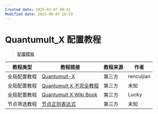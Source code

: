 ```yaml
---
Created date: 2025-02-07 00:41
Modified date: 2025-08-07 16:59
---
```

# Quantumult_X 配置教程

> [配置模板](https://github.com/LaolunsiG/PCR/tree/main/Config_File/Quantumult_X)

| 教程类型   | 教程链接                                                                                                                                          | 教程来源 | 作者         |
| ------ | --------------------------------------------------------------------------------------------------------------------------------------------- | ---- | ---------- |
| 全局配置教程 | [Quantumult-X](https://github.com/rencuijian/Quantumult-X)                                                                                    | 第三方  | rencuijian |
| 全局配置教程 | [Quantumult X 不完全教程](https://www.notion.so/kopshawn/Quantumult-X-1d32ddc6e61c4892ad2ec5ea47f00917)                                            | 第三方  | 未知         |
| 全局配置教程 | [Quantumult X Wiki Book](https://qx.atlucky.me/)                                                                                              | 第三方  | Lucky      |
| 节点筛选教程 | [节点正则表达式](https://github.com/LaolunsiG/PCR/blob/main/Agency_Wiki/%E8%8A%82%E7%82%B9%E7%9A%84%E6%AD%A3%E5%88%99%E8%A1%A8%E8%BE%BE%E5%BC%8F.md) | 第三方  | 未知         |
